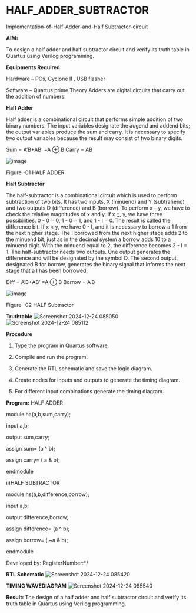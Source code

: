 # HALF_ADDER_SUBTRACTOR

Implementation-of-Half-Adder-and-Half Subtractor-circuit

**AIM:**

To design a half adder and half subtractor circuit and verify its truth table in Quartus using Verilog programming.

**Equipments Required:**

Hardware – PCs, Cyclone II , USB flasher 

Software – Quartus prime Theory Adders are digital circuits that carry out the addition of numbers.

**Half Adder**

Half adder is a combinational circuit that performs simple addition of two binary numbers. The input variables designate the augend and addend bits; the output variables produce the sum and carry. It is necessary to specify two output variables because the result may consist of two binary digits.

Sum = A’B+AB’ =A ⊕ B Carry = AB

![image](https://github.com/naavaneetha/HALF_ADDER_SUBTRACTOR/assets/154305477/bd4a0b2c-cdbc-4184-ab08-81578f121e1f)

Figure -01 HALF ADDER

**Half Subtractor**

The half-subtractor is a combinational circuit which is used to perform subtraction of two bits. It has two inputs, X (minuend) and Y (subtrahend) and two outputs D (difference) and B (borrow). To perform x - y, we have to check the relative magnitudes of x and y. If x ;;, y, we have three possibilities: 0 - 0 = 0, 1 - 0 = 1, and 1 - I = 0. The result is called the difference bit. If x < y, we have 0 - I, and it is necessary to borrow a 1 from the next higher stage. The I borrowed from the next higher stage adds 2 to the minuend bit, just as in the decimal system a borrow adds 10 to a minuend digit. With the minuend equal to 2, the difference becomes 2 - I = 1. The half-subtractor needs two outputs. One output generates the difference and will be designated by the symbol D. The second output, designated B for borrow, generates the binary signal that informs the next stage that a I has been borrowed. 

Diff = A’B+AB’ =A ⊕ B
Borrow = A’B

 ![image](https://github.com/naavaneetha/HALF_ADDER_SUBTRACTOR/assets/154305477/d76b099c-513f-4e7c-843a-e2fd028a531a)

Figure -02 HALF Subtractor

**Truthtable**
![Screenshot 2024-12-24 085050](https://github.com/user-attachments/assets/2bf4e1c2-cc0d-4e4b-bf12-ba3761aa581c)
![Screenshot 2024-12-24 085112](https://github.com/user-attachments/assets/c91dc74e-cb96-4a11-89c4-5ed266262dad)

**Procedure**

1.	Type the program in Quartus software.

2.	Compile and run the program.

3.	Generate the RTL schematic and save the logic diagram.

4.	Create nodes for inputs and outputs to generate the timing diagram.

5.	For different input combinations generate the timing diagram.


**Program:**
HALF ADDER

module ha(a,b,sum,carry);

input a,b;

output sum,carry;

assign sum= (a ^ b);

assign carry= ( a & b);

endmodule

ii)HALF SUBTRACTOR

module hs(a,b,difference,borrow);

input a,b;

output difference,borrow;

assign difference= (a ^ b);

assign borrow= ( ~a & b);

endmodule

Developed by: RegisterNumber:*/

**RTL Schematic**
![Screenshot 2024-12-24 085420](https://github.com/user-attachments/assets/42df6ff2-2b05-4377-aa76-59e89cf2bd28)


**TIMING WAVEDIAGRAM**
![Screenshot 2024-12-24 085540](https://github.com/user-attachments/assets/2ec833aa-e66d-4786-83ce-813d3d24199d)


**Result:**
The design of a half adder and half subtractor circuit and verify its truth table in Quartus
using Verilog programming.
